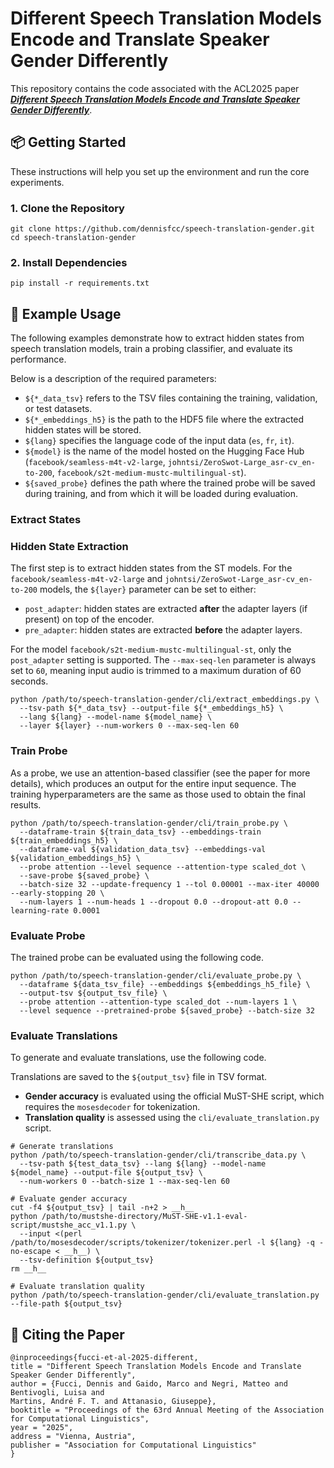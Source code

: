 # Different Speech Translation Models Encode and Translate Speaker Gender Differently

This repository contains the code associated with the ACL2025 paper  
[_**Different Speech Translation Models Encode and Translate Speaker Gender Differently**_](link_to_be_added).

## 📦 Getting Started

These instructions will help you set up the environment and run the core experiments.

### 1. Clone the Repository

```
git clone https://github.com/dennisfcc/speech-translation-gender.git
cd speech-translation-gender
```

### 2. Install Dependencies

```
pip install -r requirements.txt
```

## 🚀 Example Usage

The following examples demonstrate how to extract hidden states from speech translation models, 
train a probing classifier, and evaluate its performance. 

Below is a description of the required parameters:
- `${*_data_tsv}` refers to the TSV files containing the training, validation, or test datasets.
- `${*_embeddings_h5}` is the path to the HDF5 file where the extracted hidden states will be stored.
- `${lang}` specifies the language code of the input data (`es`, `fr`, `it`).
- `${model}` is the name of the model hosted on the Hugging Face Hub (`facebook/seamless-m4t-v2-large`, 
`johntsi/ZeroSwot-Large_asr-cv_en-to-200`, `facebook/s2t-medium-mustc-multilingual-st`).
- `${saved_probe}` defines the path where the trained probe will be saved during training, and from which 
it will be loaded during evaluation.

### Extract States

### Hidden State Extraction

The first step is to extract hidden states from the ST models.
For the `facebook/seamless-m4t-v2-large` and `johntsi/ZeroSwot-Large_asr-cv_en-to-200` models, 
the `${layer}` parameter can be set to either:
- `post_adapter`: hidden states are extracted **after** the adapter layers (if present) on top of the encoder.
- `pre_adapter`: hidden states are extracted **before** the adapter layers.

For the model `facebook/s2t-medium-mustc-multilingual-st`, only the `post_adapter` setting is supported.
The `--max-seq-len` parameter is always set to `60`, meaning input audio is trimmed to a maximum duration of 60 seconds.

```
python /path/to/speech-translation-gender/cli/extract_embeddings.py \
  --tsv-path ${*_data_tsv} --output-file ${*_embeddings_h5} \
  --lang ${lang} --model-name ${model_name} \
  --layer ${layer} --num-workers 0 --max-seq-len 60
```

### Train Probe

As a probe, we use an attention-based classifier (see the paper for more details), 
which produces an output for the entire input sequence. 
The training hyperparameters are the same as those used to obtain the final results.

```
python /path/to/speech-translation-gender/cli/train_probe.py \
  --dataframe-train ${train_data_tsv} --embeddings-train ${train_embeddings_h5} \
  --dataframe-val ${validation_data_tsv} --embeddings-val ${validation_embeddings_h5} \
  --probe attention --level sequence --attention-type scaled_dot \
  --save-probe ${saved_probe} \
  --batch-size 32 --update-frequency 1 --tol 0.00001 --max-iter 40000 --early-stopping 20 \
  --num-layers 1 --num-heads 1 --dropout 0.0 --dropout-att 0.0 --learning-rate 0.0001
```

### Evaluate Probe

The trained probe can be evaluated using the following code.

```
python /path/to/speech-translation-gender/cli/evaluate_probe.py \
  --dataframe ${data_tsv_file} --embeddings ${embeddings_h5_file} \
  --output-tsv ${output_tsv_file} \
  --probe attention --attention-type scaled_dot --num-layers 1 \
  --level sequence --pretrained-probe ${saved_probe} --batch-size 32
```


### Evaluate Translations

To generate and evaluate translations, use the following code.

Translations are saved to the `${output_tsv}` file in TSV format.
- **Gender accuracy** is evaluated using the official MuST-SHE script, 
which requires the `mosesdecoder` for tokenization.
- **Translation quality** is assessed using the `cli/evaluate_translation.py` script.

```
# Generate translations
python /path/to/speech-translation-gender/cli/transcribe_data.py \
  --tsv-path ${test_data_tsv} --lang ${lang} --model-name ${model_name} --output-file ${output_tsv} \
  --num-workers 0 --batch-size 1 --max-seq-len 60

# Evaluate gender accuracy
cut -f4 ${output_tsv} | tail -n+2 > __h__
python /path/to/mustshe-directory/MuST-SHE-v1.1-eval-script/mustshe_acc_v1.1.py \
  --input <(perl /path/to/mosesdecoder/scripts/tokenizer/tokenizer.perl -l ${lang} -q -no-escape < __h__) \
  --tsv-definition ${output_tsv}
rm __h__

# Evaluate translation quality
python /path/to/speech-translation-gender/cli/evaluate_translation.py --file-path ${output_tsv} 
```


## 📄 Citing the Paper

```
@inproceedings{fucci-et-al-2025-different,
title = "Different Speech Translation Models Encode and Translate Speaker Gender Differently",
author = {Fucci, Dennis and Gaido, Marco and Negri, Matteo and Bentivogli, Luisa and 
Martins, André F. T. and Attanasio, Giuseppe},
booktitle = "Proceedings of the 63rd Annual Meeting of the Association for Computational Linguistics",
year = "2025",
address = "Vienna, Austria",
publisher = "Association for Computational Linguistics"
}
```
